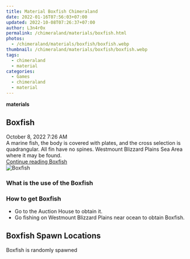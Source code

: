 ```yaml
---
title: Material Boxfish Chimeraland
date: 2022-01-16T07:56:03+07:00
updated: 2022-10-08T07:26:37+07:00
author: L3n4r0x
permalink: /chimeraland/materials/boxfish.html
photos:
  - /chimeraland/materials/boxfish/boxfish.webp
thumbnail: /chimeraland/materials/boxfish/boxfish.webp
tags:
  - chimeraland
  - material
categories:
  - Games
  - chimeraland
  - material
---
```


<link
  rel="stylesheet"
  href="https://rawcdn.githack.com/dimaslanjaka/Web-Manajemen/870a349/css/bootstrap-5-3-0-alpha3-wrapper.css"
/>
<section id="bootstrap-wrapper">
  <div data-bs-theme="dark">
    <div
      class="row g-0 border rounded overflow-hidden flex-md-row mb-4 shadow-sm position-relative bg-dark text-light"
    >
      <div class="col p-4 d-flex flex-column position-static">
        <strong class="d-inline-block mb-2 text-success">materials</strong>
        <h2 class="mb-0">Boxfish</h2>
        <div class="mb-1 text-muted">October 8, 2022 7:26 AM</div>
        <div class="mb-2 border p-1">
          A marine fish, the body is covered with plates, and the cross
          selection is quadrangular. All fin have no spines. Westmount Blizzard
          Plains Sea Area where it may be found.
        </div>
        <a
          href="/chimeraland/materials/boxfish.html"
          class="stretched-link d-none text-primary"
          >Continue reading Boxfish</a
        >
      </div>
      <div class="col-auto d-none d-md-block d-lg-block">
        <img
          src="https://www.webmanajemen.com/chimeraland/materials/boxfish/boxfish.webp"
          alt="Boxfish"
        />
      </div>
    </div>
    <div class="row">
      <div class="col-lg-6 col-12 mb-2">
        <div class="card">
          <div class="card-body">
            <h3 class="card-title">What is the use of the Boxfish</h3>
            <div class="card-text"><ul></ul></div>
          </div>
        </div>
      </div>
      <div class="col-lg-6 col-12 mb-2">
        <div class="card">
          <div class="card-body">
            <h3 class="card-title">How to get Boxfish</h3>
            <div class="card-text">
              <ul>
                <li>Go to the Auction House to obtain it.</li>
                <li>
                  Go fishing on Westmount Blizzard Plains near ocean to obtain
                  Boxfish.
                </li>
              </ul>
            </div>
          </div>
        </div>
      </div>
      <div class="col-12 mb-2">
        <h2>Boxfish Spawn Locations</h2>
        <p>Boxfish is randomly spawned</p>
      </div>
    </div>
  </div>
</section>